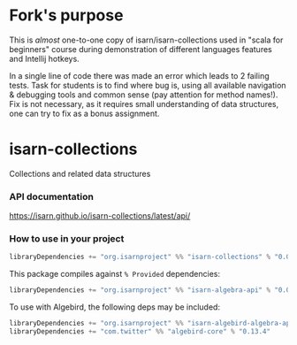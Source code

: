 # Fork's purpose
This is _almost_ one-to-one copy of isarn/isarn-collections used in "scala for beginners" course during demonstration of different languages features and Intellij hotkeys.

In a single line of code there was made an error which leads to 2 failing tests. Task for students is to find where bug is, using all available navigation & debugging tools and common sense (pay attention for method names!). Fix is not necessary, as it requires small understanding of data structures, one can try to fix as a bonus assignment.


# isarn-collections
Collections and related data structures

### API documentation
https://isarn.github.io/isarn-collections/latest/api/

### How to use in your project

``` scala
libraryDependencies += "org.isarnproject" %% "isarn-collections" % "0.0.4"
```

This package compiles against `% Provided` dependencies:

```scala
libraryDependencies += "org.isarnproject" %% "isarn-algebra-api" % "0.0.3"
```

To use with Algebird, the following deps may be included:

```scala
libraryDependencies += "org.isarnproject" %% "isarn-algebird-algebra-api" % "0.0.4"
libraryDependencies += "com.twitter" %% "algebird-core" % "0.13.4"
```
